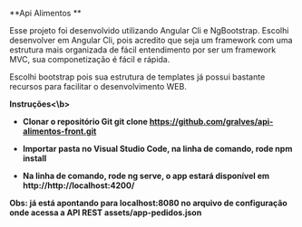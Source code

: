 **Api Alimentos **

Esse projeto foi desenvolvido utilizando Angular Cli e NgBootstrap.
Escolhi desenvolver em Angular Cli, pois acredito que seja um framework com uma estrutura mais organizada de fácil entendimento por ser um framework MVC, sua componetização é fácil e rápida.

Escolhi bootstrap pois sua estrutura de templates já possui bastante recursos para facilitar o desenvolvimento WEB.

<b>Instruções<\b>
* Clonar o repositório Git git clone https://github.com/gralves/api-alimentos-front.git
  
* Importar pasta no Visual Studio Code, na linha de comando, rode npm install

* Na linha de comando, rode ng serve, o app estará disponível em http://http://localhost:4200/

Obs: já está apontando para localhost:8080 no arquivo de configuração  onde acessa a API REST assets/app-pedidos.json
